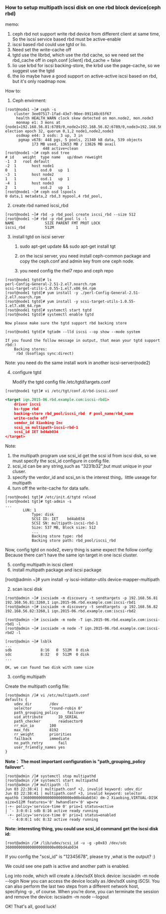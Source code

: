 ### How to setup multipath iscsi disk on one rbd block device(ceph rbd)

memo:

1. ceph rbd not support write rbd device from different client at same time, So the iscsi service based rbd must be active-enable
2. iscsi based rbd could use tgtd or lio.
3. Need set the write-cache off
4. tgtd use the librbd, which use the rbd cache, so we need set the rbd_cache off in ceph.conf
    [client]
    rbd_cache = false
5. lio use krbd for iscsi backing-store, the krbd use the page-cache, so we suggest use the tgtd
6. the lio maybe have a good support on active-active iscsi based on rbd, but it's only roadmap now.

How to:
1. Ceph envirment:
```console
[root@node1 ~]# ceph -s
    cluster 3ee07517-1fad-43e7-98ee-091148c65f67
     health HEALTH_WARN clock skew detected on mon.node2, mon.node3
     monmap e1: 3 mons at {node1=192.168.56.81:6789/0,node2=192.168.56.82:6789/0,node3=192.168.56.83:6789/0}, election epoch 32, quorum 0,1,2 node1,node2,node3
     osdmap e44: 3 osds: 3 up, 3 in
      pgmap v678: 448 pgs, 5 pools, 21340 kB data, 539 objects
            173 MB used, 13653 MB / 13826 MB avail
                 448 active+clean
[root@node1 ~]# ceph osd tree
# id	weight	type name	up/down	reweight
-1	3	root default
-2	1		host node1
0	1			osd.0	up	1
-3	1		host node2
1	1			osd.1	up	1
-4	1		host node3
2	1			osd.2	up	1
[root@node1 ~]# ceph osd lspools
0 data,1 metadata,2 rbd,3 mypool,4 rbd_pool,
```
2. create rbd named iscsi_rbd

```
[root@node1 ~]# rbd -p rbd_pool create iscsi_rbd --size 512
[root@node1 ~]# rbd -p rbd_pool ls -l
NAME              SIZE PARENT FMT PROT LOCK
iscsi_rbd         512M          1
```

3. install tgtd on iscsi server
	1. sudo apt-get update && sudo apt-get install tgt
	2. on the iscsi server, you need install ceph-common package and copy the ceph.conf and admin key from one ceph node.

	3. you need config the rhel7 repo and ceph repo

```
[root@node1 tgtd]# ls
perl-Config-General-2.51-2.el7.noarch.rpm
scsi-target-utils-1.0.55-1.el7.x86_64.rpm
[root@node1 tgtd]# yum install -y ./perl-Config-General-2.51-2.el7.noarch.rpm
[root@node1 tgtd]# yum install -y scsi-target-utils-1.0.55-1.el7.x86_64.rpm
[root@node1 tgtd]# systemctl start tgtd
[root@node1 tgtd]# systemctl enable tgtd
```
    
    Now please make sure the tgtd support rbd backing store

```
[root@node1 tgtd]# tgtadm --lld iscsi --op show --mode system
```
    
    If you found the follow message in output, that mean your tgtd support rbd:)
        Backing stores:
         rbd (bsoflags sync:direct)
Note: you need do the same install work in another iscsi-server(node2)

4. configure  tgtd
    
    Modify the tgtd config file /etc/tgtd/targets.conf

```console
[root@node1 tgt]# vi /etc/tgt/conf.d/rbd-iscsi.conf
```

```xml
<target iqn.2015-06.rbd.example.com:iscsi-rbd1>
    driver iscsi
    bs-type rbd
    backing-store rbd_pool/iscsi_rbd  # pool_name/rbd_name
    write-cache off
    vendor_id Xiaobing Inc
    scsi_sn multipath-iscsi-rbd-1
    scsi_id IET bd4ab034
</target>
```

Note:

  1. the multipath program use scsi_id get the scsi id from iscsi disk, so we must specify the scsi_id configure in config file.
  2. scsi_id can be any string,such as "3231b32",but must unique in your cluser.
  3. specify the verdor_id and scsi_sn is the interest thing，little useage for multipath
  4. turn off the write-cache for data safe.

```console
[root@node1 tgt]# /etc/init.d/tgtd reload
[root@node1 tgt]# tgt-admin -s
...
        LUN: 1
            Type: disk
            SCSI ID: IET    bd4ab034
            SCSI SN: multipath-iscsi-rbd-1
            Size: 537 MB, Block size: 512
            ...
            Backing store type: rbd
            Backing store path: rbd_pool/iscsi_rbd
```
Now, config tgtd on node2, every thing is same expect the follow config:
    <target iqn.2015-06.rbd.example.com:iscsi-rbd2>
Because there can't have the same iqn target in one iscsi cluster.

5. config multipath in iscsi client
  1. install multipath package and iscsi package

[root@admin ~]# yum install -y iscsi-initiator-utils device-mapper-multipath

  2. scan iscsi disk
```console
[root@admin ~]# iscsiadm -m discovery -t sendtargets -p 192.168.56.81
192.168.56.81:3260,1 iqn.2015-06.rbd.example.com:iscsi-rbd1
[root@admin ~]# iscsiadm -m discovery -t sendtargets -p 192.168.56.82
192.168.56.82:3260,1 iqn.2015-06.rbd.example.com:iscsi-rbd2

[root@admin ~]# iscsiadm -m node -T iqn.2015-06.rbd.example.com:iscsi-rbd1 -l
[root@admin ~]# iscsiadm -m node -T iqn.2015-06.rbd.example.com:iscsi-rbd2 -l

[root@admin ~]# lsblk
...
sdb             8:16   0  512M  0 disk
sdc             8:32   0  512M  0 disk
...
```
    OK, we can found two disk with same size

  3. config multipath

  Create the multipath config file:
```console
[root@admin /]# vi /etc/multipath.conf
defaults {
    udev_dir        /dev
    selector        "round-robin 0"
    path_grouping_policy    failover
    uid_attribute       ID_SERIAL
    path_checker        readsector0
    rr_min_io       100
    max_fds         8192
    rr_weight       priorities
    failback        immediate
    no_path_retry       fail
    user_friendly_names yes
}
```
**Note： The most important configuration is "path_grouping_policy failover".**

```console
[root@admin /]# systemctl stop multipathd
[root@admin /]# systemctl start multipathd
[root@admin /]# multipath -ll
Jun 03 22:38:41 | multipath.conf +2, invalid keyword: udev_dir
Jun 03 22:38:41 | multipath.conf +3, invalid keyword: selector
mpathb (3600000000000000000000e00bd4ab034) dm-2 Xiaobing,VIRTUAL-DISK
size=512M features='0' hwhandler='0' wp=rw
|-+- policy='service-time 0' prio=1 status=active
| `- 3:0:0:1 sdb 8:16 active ready running
`-+- policy='service-time 0' prio=1 status=enabled
  `- 4:0:0:1 sdc 8:32 active ready running
```

**Note: interesting thing, you could use scsi_id command get the iscsi disk id:**

```console
[root@admin /]# /lib/udev/scsi_id -u -g -p0x83 /dev/sdc
3600000000000000000000e00bd4ab034
```
If you config the "scsi_id" is "12345678", please try ,what is the output? :)



We could see one path is active and another path is enabled.

Log into node, which will create a /dev/sdX block device:
iscsiadm -m node --login
Now you can access the device locally as /dev/sdX using iSCSI. You can also perform the last two steps from a different network host, specifying -p <tgtd-hostname>, of course.
When you’re done, you can terminate the session and remove the device:
iscsiadm -m node --logout


OK! That's all, good luck!


